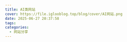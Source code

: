 ```yaml
---
title: AI类网站
cover: https://file.iglooblog.top/blog/cover/AI网站.png
date: 2025-06-27 20:37:58
tags:
categories:
  - 网站分享
---
```

